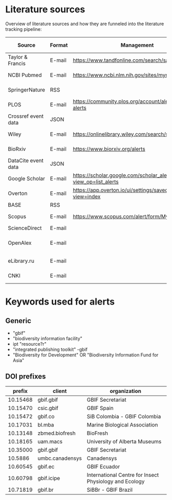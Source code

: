 # Literature sources

Overview of literature sources and how they are funneled into the literature tracking pipeline:

| Source | Format | Management | Alerts | Status | Last updated |
|---|---|---|---|---|---|
| Taylor & Francis | E-mail | https://www.tandfonline.com/search/saved | ```gbif OR "biodiversity information facility" OR "integrated publishing toolkit" OR "Biodiversity for Development" OR "Biodiversity Information Fund for Asia" OR 10.15468 OR 10.15470 OR 10.15472 OR 10.17031 OR 10.13148 OR 10.18165 OR 10.35000 OR 10.5886 OR 10.60545 OR 10.60798 OR 10.71819``` | Active | 2025-02-20 |
| NCBI Pubmed | E-mail | https://www.ncbi.nlm.nih.gov/sites/myncbi/searches/ | ```"gbif"[All Fields] OR "biodiversity information facility"[All Fields] OR "integrated publishing toolkit"[All Fields] OR "Biodiversity for Development"[All Fields] OR "Biodiversity Information Fund for Asia"[All Fields] OR "10.15468"[All Fields] OR "10.15470"[All Fields] OR "10.15472"[All Fields] OR "10.17031"[All Fields] OR "10.5886"[All Fields] OR "10.17031"[All Fields] OR "10.13148"[All Fields] OR "10.18165"[All Fields] OR "10.35000"[All Fields] OR "10.60545"[All Fields] OR "10.60798"[All Fields] OR "10.71819"[All Fields]``` | Active | 2025-02-20 |
| SpringerNature | RSS |  | `https://link.springer.com/search.rss?query=gbif+OR+%22biodiversity+information+facility%22+OR+%22integrated+publishing+toolkit%22+OR+%22biodiversity+for+development%22+OR+%22biodiversity+information+fund+for+asia%22+OR+10.15468+OR+10.15470+OR+10.15472+OR+10.5886+OR+10.60545+OR+10.60798+OR+10.17031+OR+10.13148+OR+10.18165+OR+10.35000+OR+10.71819&sortOrder=newestFirst` | Active | 2025-02-20 |
| PLOS | E-mail | https://community.plos.org/account/alerts/search-alerts | ```(everything:"GBIF") OR (everything:"biodiversity information facility") OR (everything:"integrated publishing toolkit") OR (everything:"10.15468") OR (everything:"10.15470") OR (everything:"10.15472") OR (everything:"10.17031") OR (everything:"10.13148") OR (everything:"10.18165") OR (everything:"10.35000") OR (everything:"10.5886") OR (everything:"10.60545") OR (everything:"10.60798") OR (everything:"10.71819")``` | Active | 2025-02-20 |
| Crossref event data | JSON |  |  | Active |  |
| Wiley | E-mail | https://onlinelibrary.wiley.com/search/saved | ```gbif OR "biodiversity information facility" OR "integrated publishing toolkit" OR "Biodiversity for Development" OR "Biodiversity Information Fund for Asia" OR "10.15468" OR "10.15470" OR "10.15472" OR "10.17031" OR "10.13148" OR "10.18165" OR "10.35000" OR "10.5886" OR "10.60545" OR "10.60798" OR "10.71819"``` | Active | 2025-02-20 |
| BioRxiv | E-mail | https://www.biorxiv.org/alerts | (seperate alerts for individual text strings as phrases and a combined alert for DOI prefixes) | Active | 2025-02-20 |
| DataCite event data | JSON |  |  | Active |  |
| Google Scholar | E-mail | https://scholar.google.com/scholar_alerts?view_op=list_alerts | (seperate alerts for all strings and DOI prefixes) | Active | 2025-02-20 |
| Overton | E-mail | https://app.overton.io/ui/settings/saved-searches?view=index | ```"Biodiversity Information Fund for Asia" OR "Biodiversity for Development" OR "integrated publishing toolkit" OR "Biodiversity Information Facility" OR (gbif NOT "Government Bank Insurance Fund") OR "10.15468" OR "10.15470" OR "10.15472" OR "10.17031" OR "10.13148" OR "10.18165" OR "10.35000" OR "10.5886" OR "10.60545" OR "10.60798" OR "10.71819"``` and ```excluding_source=gbif``` | Active | 2025-02-20 |
| BASE | RSS |  |  | Active |  |
| Scopus | E-mail | https://www.scopus.com/alert/form/MyAlerts.uri | ```ALL(gbif) OR ALL("biodiversity information facility") OR ALL("integrated publishing toolkit") OR ALL("Biodiversity for Development") OR ALL("Biodiversity Information Fund for Asia") OR ALL({10.15468/}) OR ALL({10.15470/}) OR ALL({10.15472/}) OR ALL({10.17031/}) OR ALL({10.13148/}) OR ALL({10.18165/}) OR ALL({10.35000/}) OR ALL({10.5886/}) OR ALL({10.60545/}) OR ALL({10.60798/}) OR ALL({10.71819/})``` | Active | 2025-02-20 |
| ScienceDirect | E-mail |  |  | Active |  |
| OpenAlex | E-mail |  |  | Pending webhook setup |  |
| eLibrary.ru | E-mail |  |  | not functional |  |
| CNKI | E-mail |  |  | not functional |  |

# Keywords used for alerts

## Generic

- "gbif"
- "biodiversity information facility"
- ipt "resource?r"
- "integrated publishing toolkit" -gbif
- "Biodiversity for Development" OR "Biodiversity Information Fund for Asia"

## DOI prefixes

| prefix   | client          | organization                                           |
|----------|-----------------|--------------------------------------------------------|
| 10.15468 | gbif.gbif       | GBIF Secretariat                                       |
| 10.15470 | csic.gbif       | GBIF Spain                                             |
| 10.15472 | gbif.co         | SiB Colombia - GBIF Colombia                           |
| 10.17031 | bl.mba          | Marine Biological Association                          |
| 10.13148 | zbmed.biofresh  | BioFresh                                               |
| 10.18165 | uam.macs        | University of Alberta Museums                          |
| 10.35000 | gbif.gbif       | GBIF Secretariat                                       |
| 10.5886  | umbc.canadensys | Canadensys                                             |
| 10.60545 | gbif.ec         | GBIF Ecuador                                           |
| 10.60798 | gbif.icipe      | International Centre for Insect Physiology and Ecology |
| 10.71819 | gbif.br         | SiBBr - GBIF Brazil                                    |

